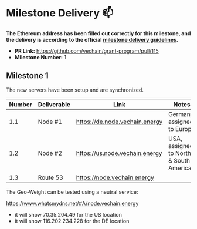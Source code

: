 
# Milestone Delivery :mailbox:

**The Ethereum address has been filled out correctly for this milestone, and the delivery is according to the official [milestone delivery guidelines](../).**

* **PR Link:** https://github.com/vechain/grant-program/pull/115
* **Milestone Number:** 1

## Milestone 1

The new servers have been setup and are synchronized.

| Number | Deliverable | Link | Notes |
|--------|-------------|------|-------|
| 1.1 | Node #1 | https://de.node.vechain.energy | Germany, assigned to Europe |
| 1.2 | Node #2 | https://us.node.vechain.energy | USA, assigned to North & South America |
| 1.3 | Route 53 | https://node.vechain.energy |  |

The Geo-Weight can be tested using a neutral service:

https://www.whatsmydns.net/#A/node.vechain.energy

* it will show 70.35.204.49 for the US location
* it will show 116.202.234.228 for the DE location